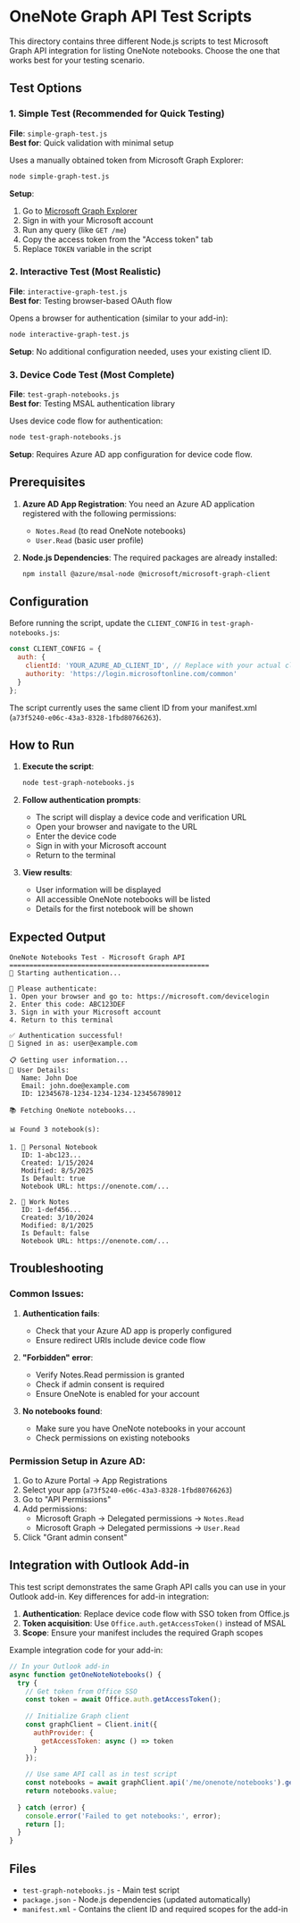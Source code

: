 # OneNote Graph API Test Scripts

This directory contains three different Node.js scripts to test Microsoft Graph API integration for listing OneNote notebooks. Choose the one that works best for your testing scenario.

## Test Options

### 1. Simple Test (Recommended for Quick Testing)
**File**: `simple-graph-test.js`  
**Best for**: Quick validation with minimal setup

Uses a manually obtained token from Microsoft Graph Explorer:
```bash
node simple-graph-test.js
```

**Setup**:
1. Go to [Microsoft Graph Explorer](https://developer.microsoft.com/en-us/graph/graph-explorer)
2. Sign in with your Microsoft account
3. Run any query (like `GET /me`)
4. Copy the access token from the "Access token" tab
5. Replace `TOKEN` variable in the script

### 2. Interactive Test (Most Realistic)
**File**: `interactive-graph-test.js`  
**Best for**: Testing browser-based OAuth flow

Opens a browser for authentication (similar to your add-in):
```bash
node interactive-graph-test.js
```

**Setup**: No additional configuration needed, uses your existing client ID.

### 3. Device Code Test (Most Complete)
**File**: `test-graph-notebooks.js`  
**Best for**: Testing MSAL authentication library

Uses device code flow for authentication:
```bash
node test-graph-notebooks.js
```

**Setup**: Requires Azure AD app configuration for device code flow.

## Prerequisites

1. **Azure AD App Registration**: You need an Azure AD application registered with the following permissions:
   - `Notes.Read` (to read OneNote notebooks)  
   - `User.Read` (basic user profile)

2. **Node.js Dependencies**: The required packages are already installed:
   ```bash
   npm install @azure/msal-node @microsoft/microsoft-graph-client
   ```

## Configuration

Before running the script, update the `CLIENT_CONFIG` in `test-graph-notebooks.js`:

```javascript
const CLIENT_CONFIG = {
  auth: {
    clientId: 'YOUR_AZURE_AD_CLIENT_ID', // Replace with your actual client ID
    authority: 'https://login.microsoftonline.com/common'
  }
};
```

The script currently uses the same client ID from your manifest.xml (`a73f5240-e06c-43a3-8328-1fbd80766263`).

## How to Run

1. **Execute the script**:
   ```bash
   node test-graph-notebooks.js
   ```

2. **Follow authentication prompts**:
   - The script will display a device code and verification URL
   - Open your browser and navigate to the URL
   - Enter the device code
   - Sign in with your Microsoft account
   - Return to the terminal

3. **View results**:
   - User information will be displayed
   - All accessible OneNote notebooks will be listed
   - Details for the first notebook will be shown

## Expected Output

```
OneNote Notebooks Test - Microsoft Graph API
==================================================
🔐 Starting authentication...

📱 Please authenticate:
1. Open your browser and go to: https://microsoft.com/devicelogin
2. Enter this code: ABC123DEF
3. Sign in with your Microsoft account
4. Return to this terminal

✅ Authentication successful!
👤 Signed in as: user@example.com

📋 Getting user information...
👤 User Details:
   Name: John Doe
   Email: john.doe@example.com
   ID: 12345678-1234-1234-1234-123456789012

📚 Fetching OneNote notebooks...

📊 Found 3 notebook(s):

1. 📓 Personal Notebook
   ID: 1-abc123...
   Created: 1/15/2024
   Modified: 8/5/2025
   Is Default: true
   Notebook URL: https://onenote.com/...

2. 📓 Work Notes
   ID: 1-def456...
   Created: 3/10/2024
   Modified: 8/1/2025
   Is Default: false
   Notebook URL: https://onenote.com/...
```

## Troubleshooting

### Common Issues:

1. **Authentication fails**: 
   - Check that your Azure AD app is properly configured
   - Ensure redirect URIs include device code flow

2. **"Forbidden" error**:
   - Verify Notes.Read permission is granted
   - Check if admin consent is required
   - Ensure OneNote is enabled for your account

3. **No notebooks found**:
   - Make sure you have OneNote notebooks in your account
   - Check permissions on existing notebooks

### Permission Setup in Azure AD:

1. Go to Azure Portal → App Registrations
2. Select your app (`a73f5240-e06c-43a3-8328-1fbd80766263`)
3. Go to "API Permissions"
4. Add permissions:
   - Microsoft Graph → Delegated permissions → `Notes.Read`
   - Microsoft Graph → Delegated permissions → `User.Read`
5. Click "Grant admin consent"

## Integration with Outlook Add-in

This test script demonstrates the same Graph API calls you can use in your Outlook add-in. Key differences for add-in integration:

1. **Authentication**: Replace device code flow with SSO token from Office.js
2. **Token acquisition**: Use `Office.auth.getAccessToken()` instead of MSAL
3. **Scope**: Ensure your manifest includes the required Graph scopes

Example integration code for your add-in:
```javascript
// In your Outlook add-in
async function getOneNoteNotebooks() {
  try {
    // Get token from Office SSO
    const token = await Office.auth.getAccessToken();
    
    // Initialize Graph client
    const graphClient = Client.init({
      authProvider: {
        getAccessToken: async () => token
      }
    });
    
    // Use same API call as in test script
    const notebooks = await graphClient.api('/me/onenote/notebooks').get();
    return notebooks.value;
    
  } catch (error) {
    console.error('Failed to get notebooks:', error);
    return [];
  }
}
```

## Files

- `test-graph-notebooks.js` - Main test script
- `package.json` - Node.js dependencies (updated automatically)
- `manifest.xml` - Contains the client ID and required scopes for the add-in
